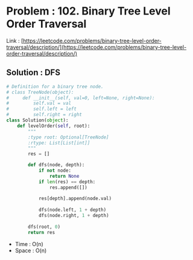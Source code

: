 # Problem : 102. Binary Tree Level Order Traversal
Link : [https://leetcode.com/problems/binary-tree-level-order-traversal/description/](https://leetcode.com/problems/binary-tree-level-order-traversal/description/)

## Solution : DFS
```python
# Definition for a binary tree node.
# class TreeNode(object):
#     def __init__(self, val=0, left=None, right=None):
#         self.val = val
#         self.left = left
#         self.right = right
class Solution(object):
    def levelOrder(self, root):
        """
        :type root: Optional[TreeNode]
        :rtype: List[List[int]]
        """
        res = []

        def dfs(node, depth):
            if not node:
                return None
            if len(res) == depth:
                res.append([])
            
            res[depth].append(node.val)
            
            dfs(node.left, 1 + depth)
            dfs(node.right, 1 + depth)
        
        dfs(root, 0)
        return res
```
- Time : O(n)
- Space : O(n)
